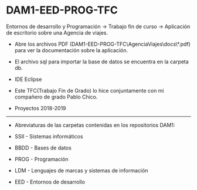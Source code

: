 # DAM1-EED-PROG-TFC
Entornos de desarrollo y Programación -> Trabajo fin de curso -> Aplicación de escritorio sobre una Agencia de viajes.

* Abre los archivos PDF (DAM1-EED-PROG-TFC\AgenciaViajes\docs\\*.pdf) para ver la documentación sobre la aplicación.
* El archivo sql para importar la base de datos se encuentra en la carpeta db.
* IDE Eclipse
* Este TFC(Trabajo Fin de Grado) lo hice conjuntamente con mi compañero de grado Pablo Chico.

* Proyectos 2018-2019
*******************************************************************
* Abreviaturas de las carpetas contenidas en los repositorios DAM1:

* SSII - Sistemas informáticos
* BBDD - Bases de datos
* PROG - Programación
* LDM - Lenguajes de marcas y sistemas de información
* EED - Entornos de desarrollo

